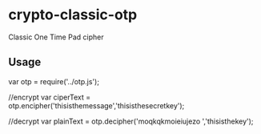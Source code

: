 crypto-classic-otp
==========================

Classic One Time Pad cipher

Usage
-----

  var otp = require('../otp.js');
  
  //encrypt
  var ciperText = otp.encipher('thisisthemessage','thisisthesecretkey');
  
  //decrypt
  var plainText = otp.decipher('moqkqkmoieiujezo ','thisisthekey');
